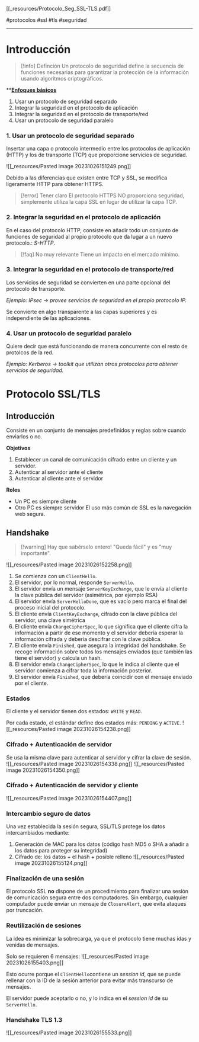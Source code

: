 [[_resources/Protocolo_Seg_SSL-TLS.pdf]]

#protocolos #ssl #tls #seguridad 

---

# Introducción
> [!info] Definción
> Un protocolo de seguridad define la secuencia de funciones necesarias para garantizar la protección de la información usando algoritmos criptográficos.


**<u><b>Enfoques básicos</b></u>
1. Usar un protocolo de seguridad separado
2. Integrar la seguridad en el protocolo de aplicación
3. Integrar la seguridad en el protocolo de transporte/red
4. Usar un protocolo de seguridad paralelo

### 1. Usar un protocolo de seguridad separado
Insertar una capa o protocolo intermedio entre los protocolos de aplicación (HTTP) y los de transporte (TCP) que proporcione servicios de seguridad.

![[_resources/Pasted image 20231026151249.png]]

Debido a las diferencias que existen entre TCP y SSL, se modifica ligeramente HTTP para obtener HTTPS.


> [!error] Tener claro
> El protocolo HTTPS NO proporciona seguridad, simplemente utiliza la capa SSL en lugar de utilizar la capa TCP.

### 2. Integrar la seguridad en el protocolo de aplicación
En el caso del protocolo HTTP, consiste en añadir todo un conjunto de funciones de seguridad al propio protocolo que da lugar a un nuevo protocolo.: *S-HTTP*.

> [!faq] No muy relevante
> Tiene un impacto en el mercado mínimo.


### 3. Integrar la seguridad en el protocolo de transporte/red
Los servicios de seguridad se convierten en una parte opcional del protocolo de transporte.

*Ejemplo: IPsec → provee servicios de seguridad en el propio protocolo IP.*

Se convierte en algo transparente a las capas superiores y es independiente de las aplicaciones.

### 4. Usar un protocolo de seguridad paralelo
Quiere decir que está funcionando de manera concurrente con el resto de protolcos de la red.

*Ejemplo: Kerberos → toolkit que utilizan otros protocolos para obtener servicios de seguridad.*


# Protocolo SSL/TLS
## Introducción
Consiste en un conjunto de mensajes predefinidos y reglas sobre cuando enviarlos o no.

**Objetivos**
1. Establecer un canal de comunicación cifrado entre un cliente y un servidor.
2. Autenticar al servidor ante el cliente
3. Autenticar al cliente ante el servidor

**Roles**
- Un PC es siempre cliente
- Otro PC es siempre servidor
El uso más común de SSL es la navegación web segura.

## Handshake
> [!warning] Hay que sabérselo entero!
> "Queda fácil" y es "muy importante".


![[_resources/Pasted image 20231026152258.png]]

1. Se comienza con un `ClientHello`.
2. El servidor, por lo normal, responde `ServerHello`.
3. El servidor envía un mensaje `ServerKeyExchange`, que le envía al cliente la clave pública del servidor (asimétrica, por ejemplo RSA)
4. El servidor envía `ServerHelloDone`, que es vacío pero marca el final del proceso inicial del protocolo.
5. El cliente envía `ClientKeyExchange`, cifrado con la clave pública del servidor, una clave simétrica 
6. El cliente envía `ChangeCipherSpec`, lo que significa que el cliente cifra la información a partir de ese momento y el servidor debería esperar la información cifrada y debería descifrar con la clave pública.
7. El cliente envía `Finished`, que asegura la integridad del handshake. Se recoge información sobre todos los mensajes enviados (que también las tiene el servidor) y calcula un hash.
8. El servidor envía `ChangeCipherSpec`, lo que le indica al cliente que el servidor comienza a cifrar toda la información posterior.
9. El servidor envía `Finished`, que debería coincidir con el mensaje enviado por el cliente.

### Estados
El cliente y el servidor tienen dos estados: `WRITE` y `READ`.

Por cada estado, el estándar define dos estados más: `PENDING` y `ACTIVE`.
![[_resources/Pasted image 20231026154238.png]]

### Cifrado + Autenticación de servidor
Se usa la misma clave para autenticar al servidor y cifrar la clave de sesión.
![[_resources/Pasted image 20231026154338.png]]
![[_resources/Pasted image 20231026154350.png]]

### Cifrado + Autenticación de servidor y cliente
![[_resources/Pasted image 20231026154407.png]]

### Intercambio seguro de datos
Una vez establecida la sesión segura, SSL/TLS protege los datos intercambiados mediante:
1. Generación de MAC para los datos (código hash MD5 o SHA a añadir a los datos para proteger su integridad)
2. Cifrado de: los datos + el hash + posible relleno
![[_resources/Pasted image 20231026155124.png]]

### Finalización de una sesión
El protocolo SSL **no** dispone de un procedimiento para finalizar una sesión de comunicación segura entre dos computadores.
Sin embargo, cualquier computador puede enviar un mensaje de `ClosureAlert`, que evita ataques por truncación.

### Reutilización de sesiones
La idea es minimizar la sobrecarga, ya que el protocolo tiene muchas idas y venidas de mensajes.

Solo se requieren 6 mensajes:
![[_resources/Pasted image 20231026155403.png]]

Esto ocurre porque el `ClientHello`contiene un *session id*, que se puede rellenar con la ID de la sesión anterior para evitar más transcurso de mensajes.

El servidor puede aceptarlo o no, y lo indica en el *session id* de su `ServerHello`.

### Handshake TLS 1.3
![[_resources/Pasted image 20231026155533.png]]